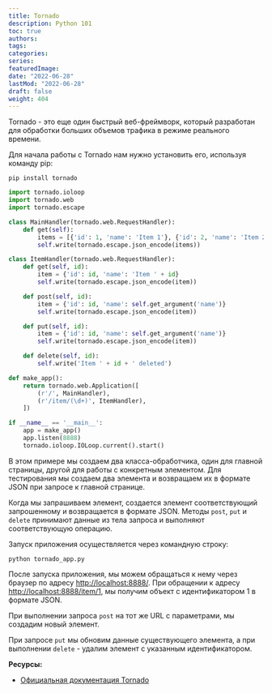 ```yaml
---
title: Tornado
description: Python 101
toc: true
authors:
tags:
categories:
series:
featuredImage:
date: "2022-06-28"
lastMod: "2022-06-28"
draft: false
weight: 404
---
```


Tornado - это еще один быстрый веб-фреймворк, который разработан для обработки больших объемов трафика в режиме реального времени.

Для начала работы с Tornado нам нужно установить его, используя команду pip:

```
pip install tornado
```

```python
import tornado.ioloop
import tornado.web
import tornado.escape

class MainHandler(tornado.web.RequestHandler):
    def get(self):
        items = [{'id': 1, 'name': 'Item 1'}, {'id': 2, 'name': 'Item 2'}]
        self.write(tornado.escape.json_encode(items))

class ItemHandler(tornado.web.RequestHandler):
    def get(self, id):
        item = {'id': id, 'name': 'Item ' + id}
        self.write(tornado.escape.json_encode(item))

    def post(self, id):
        item = {'id': id, 'name': self.get_argument('name')}
        self.write(tornado.escape.json_encode(item))

    def put(self, id):
        item = {'id': id, 'name': self.get_argument('name')}
        self.write(tornado.escape.json_encode(item))

    def delete(self, id):
        self.write('Item ' + id + ' deleted')

def make_app():
    return tornado.web.Application([
        (r'/', MainHandler),
        (r'/item/(\d+)', ItemHandler),
    ])

if __name__ == '__main__':
    app = make_app()
    app.listen(8888)
    tornado.ioloop.IOLoop.current().start()
```

В этом примере мы создаем два класса-обработчика, один для главной страницы, другой для работы с конкретным элементом. Для тестирования мы создаем два элемента и возвращаем их в формате JSON при запросе к главной странице.

Когда мы запрашиваем элемент, создается элемент соответствующий запрошенному и возвращается в формате JSON. Методы `post`, `put` и `delete` принимают данные из тела запроса и выполняют соответствующую операцию.

Запуск приложения осуществляется через командную строку:

```
python tornado_app.py
```

После запуска приложения, мы можем обращаться к нему через браузер по адресу <http://localhost:8888/>. При обращении к адресу <http://localhost:8888/item/1>, мы получим объект с идентификатором 1 в формате JSON.

При выполнении запроса `post` на тот же URL с параметрами, мы создадим новый элемент.

При запросе `put` мы обновим данные существующего элемента, а при выполнении `delete` - удалим элемент с указанным идентификатором.

**Ресурсы:**

- [Официальная документация Tornado](https://www.tornadoweb.org/)
